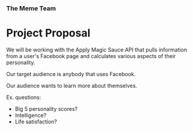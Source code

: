 ### The Meme Team

# Project Proposal

We will be working with the Apply Magic Sauce API that pulls information from a user's Facebook page and calculates various aspects of their personality.

Our target audience is anybody that uses Facebook.

Our audience wants to learn more about themselves.

Ex. questions:

* Big 5 personality scores?
* Intelligence?
* Life satisfaction?